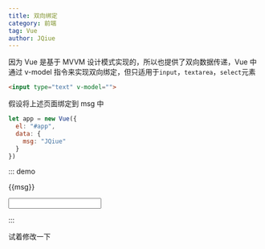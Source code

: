 ```yaml
---
title: 双向绑定
category: 前端
tag: Vue
author: JQiue
---
```


因为 Vue 是基于 MVVM 设计模式实现的，所以也提供了双向数据传递，Vue 中通过 v-model 指令来实现双向绑定，但只适用于`input`，`textarea`，`select`元素

```html
<input type="text" v-model="">
```

假设将上述页面绑定到 msg 中

```javascript
let app = new Vue({
  el: "#app",
  data: {
    msg: "JQiue"
  }
})
```

::: demo
<p>{{msg}}</p>
<input type="text" v-model="msg">

<script>
export default {
  data(){
    return {
      msg: "JQiue"
    }
  }
}
</script>
:::

试着修改一下
